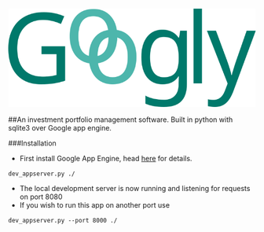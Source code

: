 <p align="center">
  <img  height="200" src="https://github.com/dewana-dewan/googly/blob/master/images/image.png" />
</p>

##An investment portfolio management software. Built in python with sqlite3 over Google app engine.

###Installation
- First install Google App Engine, head [here](https://cloud.google.com/appengine/docs/standard/python/quickstart) for details.
```
dev_appserver.py ./
```
- The local development server is now running and listening for requests on port 8080
- If you wish to run this app on another port use
```
dev_appserver.py --port 8000 ./
```
